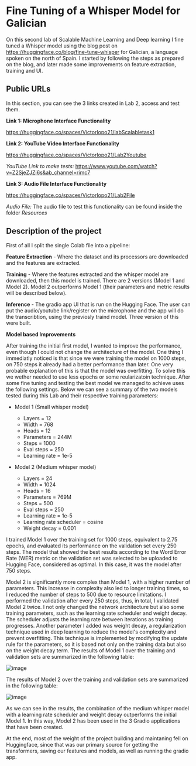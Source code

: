 # Fine Tuning of a Whisper Model for Galician

On this second lab of Scalable Machine Learning and Deep learning I fine tuned a Whisper model using the blog post on https://huggingface.co/blog/fine-tune-whisper for Galician, a language spoken on the north of Spain. I started by following the steps as prepared on the blog, and later made some improvements on feature extraction, training and UI. 


## Public URLs 

In this section, you can see the 3 links created in Lab 2, access and test them.

**Link 1: Microphone Interface Functionality**

https://huggingface.co/spaces/Victorlopo21/labScalabletask1


**Link 2: YouTube Video Interface Functionality**


https://huggingface.co/spaces/Victorlopo21/Lab2Youtube

*YouTube Link to make tests:* https://www.youtube.com/watch?v=Z2SjeZJZi6s&ab_channel=rimc7 

**Link 3: Audio File Interface Functionality**


https://huggingface.co/spaces/Victorlopo21/Lab2File


*Audio File:* The audio file to test this functionality can be found inside the folder *Resources*

## Description of the project


First of all I split the single Colab file into a pipeline:

**Feature Extraction** - Where the dataset and its processors are downloaded and the features are extracted.

**Training** - Where the features extracted and the whisper model are downloaded, then this model is trained. There are 2 versions (Model 1 and Model 2). Model 2 outperforms Model 1 (their parameters and metric results will be described below).

**Inference** - The gradio app UI that is run on the Hugging Face. The user can put the audio/youtube link/register on the microphone and the app will do the transcribtion, using the previosly traind model. Three version of this were built.


**Model based Improvements**


After training the initial first model, I wanted to improve the performance, even though I could not change the architecture of the model. One thing I immediatly noticed is that since we were training the model on 1000 steps, on 750 steps it already had a better performance than later. One very probable explanation of this is that the model was overfitting. To solve this we wether needed to use less epochs or some reularizatoin technique. After some fine tuning and testing the best model we managed to achieve uses the following settings. Below we can see a summary of the two models tested during this Lab and their respective training parameters:

- Model 1 (Small whisper model)

	- Layers = 12
	- Width = 768
	- Heads = 12
	- Parameters = 244M
	- Steps = 1000 
	- Eval steps = 250
	- Learning rate = 1e-5



- Model 2 (Medium whisper model)

	- Layers = 24
	- Width = 1024
	- Heads = 16
	- Parameters = 769M
	- Steps = 500 
	- Eval steps = 250
	- Learning rate = 1e-5
	- Learning rate scheduler = cosine
	- Weight decay = 0.001



I trained Model 1 over the training set for 1000 steps, equivalent to 2.75 epochs, and evaluated its performance on the validation set every 250 steps. The model that showed the best results according to the Word Error Rate (WER) metric on the validation set was selected to be uploaded to Hugging Face, considered as optimal. In this case, it was the model after 750 steps.

Model 2 is significantly more complex than Model 1, with a higher number of parameters. This increase in complexity also led to longer training times, so I reduced the number of steps to 500 due to resource limitations. I performed the validation after every 250 steps, thus, in total, I validated Model 2 twice. I not only changed the network architecture but also some training parameters, such as the learning rate scheduler and weight decay. The scheduler adjusts the learning rate between iterations as training progresses. Another parameter I added was weight decay, a regularization technique used in deep learning to reduce the model's complexity and prevent overfitting. This technique is implemented by modifying the update rule for the parameters, so it is based not only on the training data but also on the weight decay term.
The results of Model 1 over the training and validation sets are summarized in the following table:


![image](https://user-images.githubusercontent.com/73105766/206698063-1886cc10-2203-4405-8fc2-2bd8d240bc88.png)


The results of Model 2 over the training and validation sets are summarized in the following table:


![image](https://user-images.githubusercontent.com/73105766/206698201-76537697-f534-4f68-87c6-d799f7cd4ad8.png)


As we can see in the results, the combination of the medium whisper model with a learning rate scheduler and weight decay outperforms the initial Model 1. In this way, Model 2 has been used in the 3 Gradio applications that have been created.




At the end, most of the weight of the project building and maintaning fell on Huggingface, since that was our primary source for getting the transformers, saving our features and models, as well as running the gradio app.
